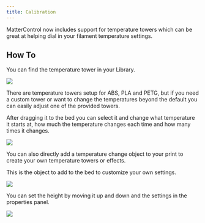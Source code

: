 ```yaml
---
title: Calibration
---
```


MatterControl now includes support for temperature towers which can be great at helping dial in your filament temperature settings.

## How To

You can find the temperature tower in your Library.

![](https://lh3.googleusercontent.com/ZVwJVU_W7l3swllHhdO7UQF1XUdlGbR9qB-PoOmXDe6HIgJZdLQiAyWq1COvWyRDKSHCmkr3jmtVqxWvwXt2Tl-_bYxiJo3BNwlc7N8)

There are temperature towers setup for ABS, PLA and PETG, but if you need a custom tower or want to change the temperatures beyond the default you can easily adjust one of the provided towers.

After dragging it to the bed you can select it and change what temperature it starts at, how much the temperature changes each time and how many times it changes.

![](https://lh3.googleusercontent.com/TJqCcBga6-77RKI51kBNHwyFcmlSSsO1WfBLmqlY6oYpnLnFHVFoSY3YE5fsMt2igLV3j8TSzIL4nQmgXM40cVTPcfVFd4HkW5auGw)

You can also directly add a temperature change object to your print to create your own temperature towers or effects.

This is the object to add to the bed to customize your own settings.

![](https://lh3.googleusercontent.com/f1R0pqA1lngdyv1iPtt66F45HholU7Udvet9MkRQjSred8hum3PCI8-xw3BwBP3st3A-L1QNd9ePCxAB426XLiVOwg9CAh6cVSzk42s)

You can set the height by moving it up and down and the settings in the properties panel.

![](https://lh3.googleusercontent.com/RwZmMVD6iyXXr100LD96IEuZZ3PsM9m1-IQEplb13INVJyb7Rpn9OZhST_0poFmE-fSpEQ_9c5HjynJOJ0UphWWk7iLPn1wz6FlgRn2H)